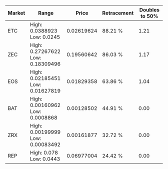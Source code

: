 | Market | Range | Price| Retracement | Doubles to 50% |
| --- | --- | --- | --- | --- |
| ETC | High: 0.0388923<br />Low: 0.0245 | 0.02619624 | 88.21 % | 1.21 |
| ZEC | High: 0.27267622<br />Low: 0.18309496 | 0.19560642 | 86.03 % | 1.17 |
| EOS | High: 0.02185451<br />Low: 0.01627819 | 0.01829358 | 63.86 % | 1.04 |
| BAT | High: 0.00160962<br />Low: 0.0008868 | 0.00128502 | 44.91 % | 0.00 |
| ZRX | High: 0.00199999<br />Low: 0.00083492 | 0.00161877 | 32.72 % | 0.00 |
| REP | High: 0.078<br />Low: 0.0443 | 0.06977004 | 24.42 % | 0.00 |
